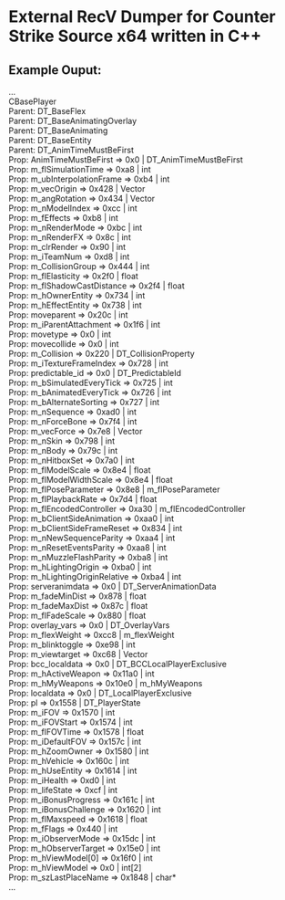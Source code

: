 # External RecV Dumper for Counter Strike Source x64 written in C++
## Example Ouput:
...  
CBasePlayer  
Parent: DT_BaseFlex  
Parent: DT_BaseAnimatingOverlay  
Parent: DT_BaseAnimating  
Parent: DT_BaseEntity  
Parent: DT_AnimTimeMustBeFirst  
Prop: AnimTimeMustBeFirst => 0x0 | DT_AnimTimeMustBeFirst  
Prop: m_flSimulationTime => 0xa8 | int  
Prop: m_ubInterpolationFrame => 0xb4 | int  
Prop: m_vecOrigin => 0x428 | Vector  
Prop: m_angRotation => 0x434 | Vector  
Prop: m_nModelIndex => 0xcc | int  
Prop: m_fEffects => 0xb8 | int  
Prop: m_nRenderMode => 0xbc | int  
Prop: m_nRenderFX => 0x8c | int  
Prop: m_clrRender => 0x90 | int  
Prop: m_iTeamNum => 0xd8 | int  
Prop: m_CollisionGroup => 0x444 | int  
Prop: m_flElasticity => 0x2f0 | float  
Prop: m_flShadowCastDistance => 0x2f4 | float  
Prop: m_hOwnerEntity => 0x734 | int  
Prop: m_hEffectEntity => 0x738 | int  
Prop: moveparent => 0x20c | int  
Prop: m_iParentAttachment => 0x1f6 | int  
Prop: movetype => 0x0 | int  
Prop: movecollide => 0x0 | int  
Prop: m_Collision => 0x220 | DT_CollisionProperty  
Prop: m_iTextureFrameIndex => 0x728 | int  
Prop: predictable_id => 0x0 | DT_PredictableId  
Prop: m_bSimulatedEveryTick => 0x725 | int  
Prop: m_bAnimatedEveryTick => 0x726 | int  
Prop: m_bAlternateSorting => 0x727 | int  
Prop: m_nSequence => 0xad0 | int  
Prop: m_nForceBone => 0x7f4 | int  
Prop: m_vecForce => 0x7e8 | Vector  
Prop: m_nSkin => 0x798 | int  
Prop: m_nBody => 0x79c | int  
Prop: m_nHitboxSet => 0x7a0 | int  
Prop: m_flModelScale => 0x8e4 | float  
Prop: m_flModelWidthScale => 0x8e4 | float  
Prop: m_flPoseParameter => 0x8e8 | m_flPoseParameter  
Prop: m_flPlaybackRate => 0x7d4 | float  
Prop: m_flEncodedController => 0xa30 | m_flEncodedController  
Prop: m_bClientSideAnimation => 0xaa0 | int  
Prop: m_bClientSideFrameReset => 0x834 | int  
Prop: m_nNewSequenceParity => 0xaa4 | int  
Prop: m_nResetEventsParity => 0xaa8 | int  
Prop: m_nMuzzleFlashParity => 0xba8 | int  
Prop: m_hLightingOrigin => 0xba0 | int  
Prop: m_hLightingOriginRelative => 0xba4 | int  
Prop: serveranimdata => 0x0 | DT_ServerAnimationData  
Prop: m_fadeMinDist => 0x878 | float  
Prop: m_fadeMaxDist => 0x87c | float  
Prop: m_flFadeScale => 0x880 | float  
Prop: overlay_vars => 0x0 | DT_OverlayVars  
Prop: m_flexWeight => 0xcc8 | m_flexWeight  
Prop: m_blinktoggle => 0xe98 | int  
Prop: m_viewtarget => 0xc68 | Vector  
Prop: bcc_localdata => 0x0 | DT_BCCLocalPlayerExclusive  
Prop: m_hActiveWeapon => 0x11a0 | int  
Prop: m_hMyWeapons => 0x10e0 | m_hMyWeapons  
Prop: localdata => 0x0 | DT_LocalPlayerExclusive  
Prop: pl => 0x1558 | DT_PlayerState  
Prop: m_iFOV => 0x1570 | int  
Prop: m_iFOVStart => 0x1574 | int  
Prop: m_flFOVTime => 0x1578 | float  
Prop: m_iDefaultFOV => 0x157c | int  
Prop: m_hZoomOwner => 0x1580 | int  
Prop: m_hVehicle => 0x160c | int  
Prop: m_hUseEntity => 0x1614 | int  
Prop: m_iHealth => 0xd0 | int  
Prop: m_lifeState => 0xcf | int  
Prop: m_iBonusProgress => 0x161c | int  
Prop: m_iBonusChallenge => 0x1620 | int  
Prop: m_flMaxspeed => 0x1618 | float  
Prop: m_fFlags => 0x440 | int  
Prop: m_iObserverMode => 0x15dc | int  
Prop: m_hObserverTarget => 0x15e0 | int  
Prop: m_hViewModel[0] => 0x16f0 | int  
Prop: m_hViewModel => 0x0 | int[2]  
Prop: m_szLastPlaceName => 0x1848 | char*  
...  
